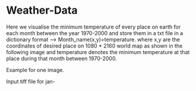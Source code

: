 # Weather-Data
Here we visualise the minimum temperature of every place on earth for each month between the year 1970-2000 and store them in a txt file in a dictionary format --> Month_name(x,y)=temperature. where x,y are the coordinates of desired place on 1080 * 2160 world map as shown in the following image and temperature denotes the minimum temperature at that place during that month between 1970-2000.

Example for one image.

Input tiff file for jan-
